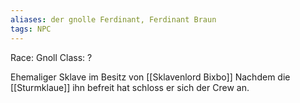 ```yaml
---
aliases: der gnolle Ferdinant, Ferdinant Braun
tags: NPC
---
```

Race: Gnoll
Class: ?

Ehemaliger Sklave im Besitz von [[Sklavenlord Bixbo]]
Nachdem die [[Sturmklaue]] ihn befreit hat schloss er sich der Crew an.

